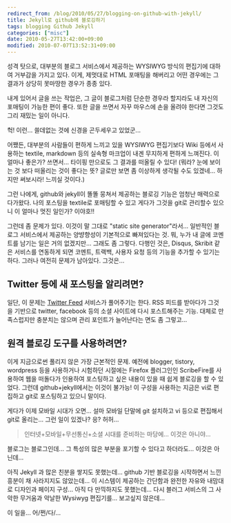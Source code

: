 ```yaml
---
redirect_from: /blog/2010/05/27/blogging-on-github-with-jekyll/
title: Jekyll로 github에 블로깅하기
tags: blogging Github Jekyll
categories: ["misc"]
date: 2010-05-27T13:42:00+09:00
modified: 2010-07-07T13:52:31+09:00
---
```


성격 탓으로, 대부분의 블로그 서비스에서 제공하는 WYSIWYG 방식의 편집기에
대하여 거부감을 가지고 있다. 이게, 제멋대로 HTML 포매팅을 해버리고 어떤
경우에는 그 결과가 상당히 못마땅한 경우가 종종 있다.

내게 있어서 글을 쓰는 작업은, 그 글이 블로그처럼 단순한 경우라 할지라도 내
자신의 포매팅이 가능한 편이 좋다. 또한 글을 쓰면서 자꾸 마우스에 손을 올려야
한다면 그것도 그리 재밌는 일이 아니다.

헉! 이런... 쓸데없는 것에 신경을 곤두세우고 있었군...

어쨌든, 대부분의 사람들이 편하게 느끼고 있을 WYSIWYG 편집기보다 Wiki 등에서
사용하는 textile, markdown 등의 실속형 마크업이 내겐 무지하게 편하게 느껴진다.
이 얼마나 좋은가? 쓰면서... 타이핑 만으로도 그 결과를 떠올릴 수 있다! (뭐라?
눈에 보이는 것 보다 떠올리는 것이 좋다는 뜻? 글로만 보면 좀 이상하게 생각될
수도 있겠네... 하지만 써보시라! 느끼실 것이다.)

그런 나에게, github와 jekyll이 똘똘 뭉쳐서 제공하는 블로깅 기능은 엄청난
매력으로 다가왔다. 나의 포스팅을 textile로 포매팅할 수 있고 게다가 그것을
git로 관리할수 있으니 이 얼마나 멋진 일인가? 이야호!!

그런데 좀 문제가 있다. 이것이 말 그대로 "static site generator"라서...
일반적인 블로그 서비스에서 제공하는 양뱡향성이 기본적으로 빠져있다는 것. 뭐,
누가 내 글에 코멘트를 남기는 일은 거의 없겠지만... 그래도 좀 그렇다. 다행인
것은, Disqus, Skribit 같은 서비스를 연동하게 되면 코멘트, 트랙백, 사용자 요청
등의 기능을 추가할 수 있기는 하다. 그러나 여전히 문제가 남아있다. 그것은...

## Twitter 등에 새 포스팅을 알리려면?

일단, 이 문제는 [Twitter Feed](http://twitterfeed.com) 서비스가 풀어주기는
한다. RSS 피드를 받아다가 그것을 기반으로 twitter, facebook 등의 소셜
사이트에 다시 포스트해주는 기능. 대체로 만족스럽지만 충분치는 않으며 관리
포인트가 늘어난다는 면도 좀 그렇고...

## 원격 블로깅 도구를 사용하려면?

이게 지금으로썬 풀리지 않은 가장 근본적인 문제. 예전에 blogger, tistory,
wordpress 등을 사용하거나 시험하던 시절에는 Firefox 플러그인인 ScribeFire를
사용하여 웹을 떠돌다가 인용하여 포스팅하고 싶은 내용이 있을 때 쉽게 블로깅을
할 수 있었다. 그런데 github+jekyll에서는 이것이 불가능! 이 구성을 사용하는
지금은 vi로 편집하고 git로 포스팅하고 있으니 말이다.

게다가 이제 모바일 시대가 오면... 설마 모바일 단말에 git 설치하고 vi 등으로
편집해서 git로 올리는... 그런 일이 있겠나? 응? 허허...

> 인터넷+모바일+무선통신+소셜 시대를 준비하는 마당에... 이것은 아니야...

블로그는 블로그인데... 그 특성의 많은 부분을 포기할 수 있다고 하더라도...
이것은 아닌데...

아직 Jekyll 과 많은 친분을 쌓지도 못했는데... github 기반 블로깅을 시작하면서
느낀 흥분이 채 사라지지도 않았는데... 이 시스템이 제공하는 간단함과 완전한
자유와 내맘대로 디자인과 페이지 구성... 아직 다 만끽하지도 못했는데... 다시
블러그 서비스의 그 사악한 무거움과 악날한 Wysiwyg 편집기를... 보고싶지
않은데...

이 일을... 어/쩐/다/...


